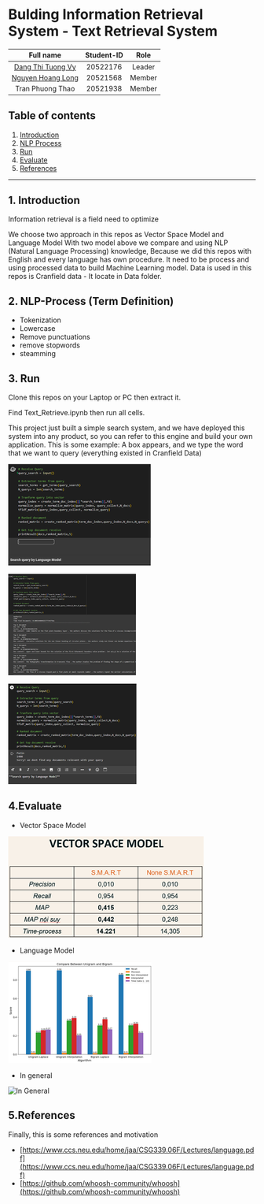 # Bulding Information Retrieval System - Text Retrieval System

|Full name|Student-ID|Role|
|:--:|:--:|:--:|
| [Dang Thi Tuong Vy](https://github.com/TuongVy20522176) |20522176| Leader |
| [Nguyen Hoang Long](https://github.com/LongHoangNguyenH) |20521568| Member |
| Tran Phuong Thao |20521938| Member |

## Table of contents
1. [Introduction](#1-Introduction)
2. [NLP Process](#2-NLP-Process)
3. [Run](#3-Run)
4. [Evaluate](#4-Evaluate)
5. [References](#5-References)
---
## 1. Introduction
Information retrieval is a field need to optimize 

We choose two approach in this repos as Vector Space Model and Language Model
With two model above we compare and using NLP (Natural Language Processing) knowledge, Because we did this repos with English 
and every language has own procedure. It need to be process and using processed data to build Machine Learning model.
Data is used in this repos is Cranfield data - It locate in Data folder.

## 2. NLP-Process (Term Definition)
+ Tokenization
+ Lowercase
+ Remove punctuations
+ remove stopwords
+ steamming
## 3. Run
Clone this repos on your Laptop or PC then extract it.

Find Text_Retrieve.ipynb then run all cells.

This project just built a simple search system, and we have deployed this system into any product, so you can refer to this engine and build your own application.
This is some example:
A box appears, and we type the word that we want to query (everything existed in Cranfield Data)

![A box appears)](./images/Result_0.png "Search Box")

![Not Found](./images/Result_1.png "Case 1")

![Found](./images/Result_2.png "Case 2")

## 4.Evaluate
+ Vector Space Model
  
![VSM Evaluation](./images/VSM.png "VSM")

+ Language Model
  
![Language Model Evaluation](./images/Bigram_Unigram.png "Langguage model")

+ In general
  
![In General](./images/.png "general")
## 5.References
Finally, this is some references and motivation

+ [https://www.ccs.neu.edu/home/jaa/CSG339.06F/Lectures/language.pdf](https://www.ccs.neu.edu/home/jaa/CSG339.06F/Lectures/language.pdf)
+ [https://github.com/whoosh-community/whoosh](https://github.com/whoosh-community/whoosh)



